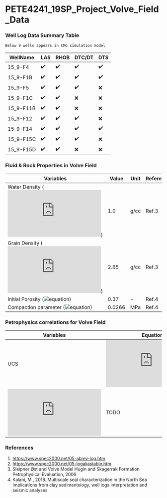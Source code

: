 # PETE4241_19SP_Project_Volve_Field_Data

### Well Log Data Summary Table
	Below 9 wells appears in CMG simulation model
| WellName |      LAS      |  RHOB |  DTC/DT | DTS |
|----------|----------------  |------------------- |--|--|
| 15_9-F4  |:heavy_check_mark:| :heavy_check_mark: |:heavy_check_mark:|:heavy_check_mark:|
| 15_9-F1B |:heavy_check_mark:| :heavy_check_mark: |:heavy_check_mark:|:heavy_check_mark:|
| 15_9-F5  | :heavy_check_mark:| :heavy_check_mark: |:heavy_check_mark:|:x:|
| 15_9-F1C | :heavy_check_mark:| :heavy_check_mark: |:x:|:x:|
| 15_9-F11B| :heavy_check_mark:| :heavy_check_mark: |:x:|:x:|
| 15_9-F12 | :heavy_check_mark:| :heavy_check_mark: |:heavy_check_mark:|:x:|
| 15_9-F14 |:heavy_check_mark:| :heavy_check_mark: |:heavy_check_mark:|:heavy_check_mark:|
| 15_9-F15C| :heavy_check_mark:| :heavy_check_mark: |:heavy_check_mark:|:x:|
| 15_9-F15D| :heavy_check_mark:| :heavy_check_mark: |:x:|:x:|

### Fluid & Rock Properties in Volve Field

| Variables					|      Value      |  Unit |  Reference |
|----------					|---------------- |------------ |--|
| Water Density (![equation](https://latex.codecogs.com/png.latex?%24%5Crho_%7Bw%7D%24))  |1.0| g/cc |Ref.3|
| Grain Density (![equation](https://latex.codecogs.com/png.latex?%24%5Crho_%7Bma%7D%24))  |2.65| g/cc |Ref.3|
| Initial Porosity (![equation](https://latex.codecogs.com/gif.latex?\phi_0))  |0.37| - |Ref.4|
| Compaction parameter (![equation](https://latex.codecogs.com/gif.latex?\beta))  |0.0266| MPa |Ref.4|


### Petrophysics correlations for Volve Field
| Variables					|     Equation    | Unit|  Reference |
|----------					|---------------- |------------ |--|
| UCS  |![equation](https://latex.codecogs.com/png.latex?%24e%5E%7B-6.36&plus;2.45log%280.86V_p-1172%29%7D%24)|V_p(m/s), UCS(MPa)			|Ref.4|
| ![equation](https://latex.codecogs.com/png.latex?%24%5Cphi%24)  |TODO|TODO		|Ref.3|

### References

1. https://www.spec2000.net/05-abrev-log.htm
2. https://www.spec2000.net/05-logaliastable.htm
3. Sleipner Øst and Volve Model Hugin and Skagerrak Formation Petrophysical Evaluation, 2006 
4. Kalani, M., 2018. Multiscale seal characterization in the North Sea Implications from clay
sedimentology, well logs interpretation and seismic analyses
